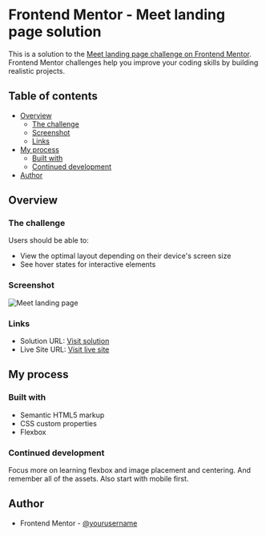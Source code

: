 # Frontend Mentor - Meet landing page solution

This is a solution to the [Meet landing page challenge on Frontend Mentor](https://www.frontendmentor.io/challenges/meet-landing-page-rbTDS6OUR). Frontend Mentor challenges help you improve your coding skills by building realistic projects. 

## Table of contents

- [Overview](#overview)
  - [The challenge](#the-challenge)
  - [Screenshot](#screenshot)
  - [Links](#links)
- [My process](#my-process)
  - [Built with](#built-with)
  - [Continued development](#continued-development)
- [Author](#author)

## Overview

### The challenge

Users should be able to:

- View the optimal layout depending on their device's screen size
- See hover states for interactive elements

### Screenshot

![Meet landing page](https://user-images.githubusercontent.com/36529826/120033228-ef0a7c80-bfc0-11eb-8894-3731f4ae80e2.png)

### Links

- Solution URL: [Visit solution](https://github.com/cotybro/Meet-landing-page/blob/main/index.html)
- Live Site URL: [Visit live site](https://meet-landing-page-omega.vercel.app/)

## My process

### Built with

- Semantic HTML5 markup
- CSS custom properties
- Flexbox

### Continued development

Focus more on learning flexbox and image placement and centering. And remember all of the assets.
Also start with mobile first.

## Author

- Frontend Mentor - [@yourusername](https://www.frontendmentor.io/profile/cotybro)
